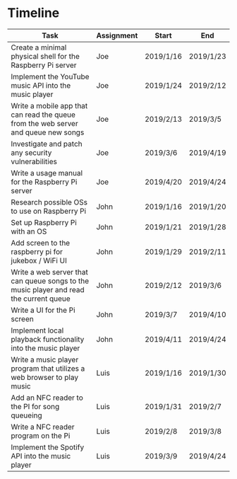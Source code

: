 # Timeline
|Task|Assignment|Start|End|
|----|----------|-----|---|
|Create a minimal physical shell for the Raspberry Pi server | Joe | 2019/1/16 | 2019/1/23
|Implement the YouTube music API into the music player | Joe | 2019/1/24 | 2019/2/12
|Write a mobile app that can read the queue from the web server and queue new songs | Joe | 2019/2/13 | 2019/3/5
|Investigate and patch any security vulnerabilities | Joe | 2019/3/6 | 2019/4/19
|Write a usage manual for the Raspberry Pi server | Joe | 2019/4/20 | 2019/4/24
|Research possible OSs to use on Raspberry Pi | John | 2019/1/16 | 2019/1/20
|Set up Raspberry Pi with an OS | John | 2019/1/21 | 2019/1/28
|Add screen to the raspberry pi for jukebox / WiFi UI | John | 2019/1/29 | 2019/2/11
|Write a web server that can queue songs to the music player and read the current queue | John | 2019/2/12 | 2019/3/6
|Write a UI for the Pi screen | John | 2019/3/7 | 2019/4/10
|Implement local playback functionality into the music player | John | 2019/4/11 | 2019/4/24
|Write a music player program that utilizes a web browser to play music | Luis | 2019/1/16 | 2019/1/30
|Add an NFC reader to the PI for song queueing | Luis | 2019/1/31 | 2019/2/7
|Write a NFC reader program on the Pi | Luis | 2019/2/8 | 2019/3/8
|Implement the Spotify API into the music player | Luis | 2019/3/9 | 2019/4/24
